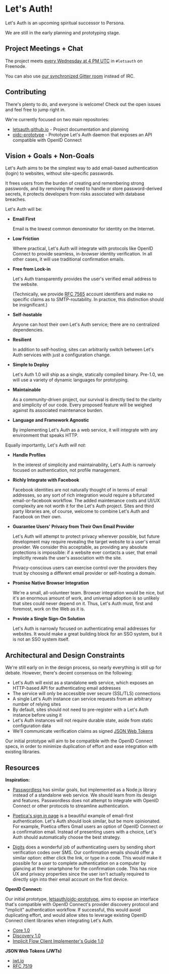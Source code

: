# Let's Auth!

Let's Auth is an upcoming spiritual successor to Persona.

We are still in the early planning and prototyping stage.

## Project Meetings + Chat

The project meets [every Wednesday at 4 PM UTC](http://arewemeetingyet.com/UTC/2016-03-02/16:00/w/Let's%20Auth%20Weekly%20Meeting) in `#letsauth` on Freenode.

You can also use [our synchronized Gitter room](https://gitter.im/letsauth/LetsAuth) instead of IRC.

## Contributing

There's plenty to do, and everyone is welcome! Check out the open issues and feel free to jump right in.

We're currently focused on two main repositories:

- [letsauth.github.io](https://github.com/letsauth/letsauth.github.io/issues) -
    Project documentation and planning
- [oidc-prototype](https://github.com/letsauth/oidc-prototype/issues) - Prototype Let's Auth daemon that exposes an API compatible with OpenID Connect

## Vision + Goals + Non-Goals

Let's Auth aims to be the simplest way to add email-based authentication (login) to websites, without site-specific passwords.

It frees users from the burden of creating and remembering strong passwords, and by removing the need to handle or store password-derived secrets, it protects developers from risks associated with database breaches.

Let's Auth will be:

-   __Email First__

    Email is the lowest common denominator for identity on the Internet.

-   __Low Friction__

    Where practical, Let's Auth will integrate with protocols like OpenID Connect to provide seamless, in-browser identity verification. In all other cases, it will use traditional confirmation emails.

-   __Free from Lock-in__

    Let's Auth transparently provides the user's verified email address to the website.

    (Technically, we provide [RFC 7565](http://tools.ietf.org/html/rfc7565) account identifiers and make no specific claims as to SMTP-routability. In practice, this distinction should be insignificant.)

-   __Self-hostable__

    Anyone can host their own Let's Auth service; there are no centralized dependencies.

-   __Resilient__

    In addition to self-hosting, sites can arbitrarily switch between Let's Auth services with just a configuration change.

-   __Simple to Deploy__

    Let's Auth 1.0 will ship as a single, statically compiled binary. Pre-1.0, we will use a variety of dynamic languages for prototyping.

-   __Maintainable__

    As a community-driven project, our survival is directly tied to the clarity and simplicity of our code. Every proposed feature will be weighed against its associated maintenance burden.

-   __Language and Framework Agnostic__

    By implementing Let's Auth as a web service, it will integrate with any environment that speaks HTTP.

Equally importantly, Let's Auth _will not_:

-   __Handle Profiles__

    In the interest of simplicity and maintainability, Let's Auth is narrowly focused on authentication, not profile management.

-   __Richly Integrate with Facebook__

    Facebook identities are not naturally thought of in terms of email addresses, so any sort of rich integration would require a bifurcated email-or-facebook workflow. The added maintenance costs and UI/UX complexity are not worth it for the Let's Auth project. Sites and third party libraries are, of course, welcome to combine Let's Auth and Facebook on their own.

-   __Guarantee Users' Privacy from Their Own Email Provider__

    Let's Auth will attempt to protect privacy wherever possible, but future development may require revealing the target website to a user's email provider. We consider this acceptable, as providing any absolute protections is impossible: if a website ever contacts a user, that email implicitly reveals the user's association with the site.

    Privacy-conscious users can exercise control over the providers they trust by choosing a different email provider or self-hosting a domain.

-   __Promise Native Browser Integration__

    We're a small, all-volunteer team. Browser integration would be nice, but it's an enormous amount of work, and universal adoption is so unlikely that sites could never depend on it. Thus, Let's Auth must, first and foremost, work on the Web as it is.

-   __Provide a Single Sign-On Solution__

    Let's Auth is narrowly focused on authenticating email addresses for websites. It would make a great building block for an SSO system, but it is not an SSO system itself.

## Architectural and Design Constraints

We're still early on in the design process, so nearly everything is still up for debate. However, there's decent consensus on the following:

- Let's Auth will exist as a standalone web service, which exposes an HTTP-based API for authenticating email addresses
- The service will only be accessible over secure (SSL/TLS) connections
- A single Let's Auth instance can service requests from an arbitrary number of relying sites
- By default, sites should not need to pre-register with a Let's Auth instance before using it
- Let's Auth instances will not require durable state, aside from static configuration data
- We'll communicate verification claims as signed [JSON Web Tokens](https://jwt.io)

Our initial prototype will aim to be compatible with the OpenID Connect specs, in order to minimize duplication of effort and ease integration with existing libraries.

## Resources

__Inspiration:__

- [Passwordless](https://passwordless.net) has similar goals, but implemented as a Node.js library instead of a standalone web service. We should learn from its design and features. Passwordless does not attempt to integrate with OpenID Connect or other protocols to streamline authentication.

- [Poetica's sign in page](https://poetica.com/signin) is a beautiful example of email-first authentication. Let's Auth should look similar, but be more opinionated. For example, Poetica offers Gmail users an option of OpenID Connect or a confirmation email. Instead of presenting users with a choice, Let's Auth should automatically choose the best strategy.

- [Digits](https://get.digits.com/) does a wonderful job of authenticating users by sending short verification codes over SMS. Our confirmation emails should offer a similar option: either click the link, or type in a code. This would make it possible for a user to complete authentication on a computer by glancing at their smartphone for the confirmation code. This has nice UX and privacy properties since the user isn't actually required to directly sign into their email account on the first device.

__OpenID Connect:__

Our initial prototype, [letsauth/oidc-prototype](https://github.com/letsauth/oidc-prototype), aims to expose an interface that's compatible with OpenID Connect's provider discovery protocol and "implicit" authentication workflow. If successful, this would avoid duplicating effort, and would allow sites to leverage existing OpenID Connect client libraries when integrating Let's Auth.

- [Core 1.0](http://openid.net/specs/openid-connect-core-1_0.html)
- [Discovery 1.0](http://openid.net/specs/openid-connect-discovery-1_0.html)
- [Implicit Flow Client Implementer's Guide 1.0](http://openid.net/specs/openid-connect-implicit-1_0.html)

__JSON Web Tokens (JWTs)__

- [jwt.io](https://jwt.io)
- [RFC 7519](https://tools.ietf.org/html/rfc7519)
